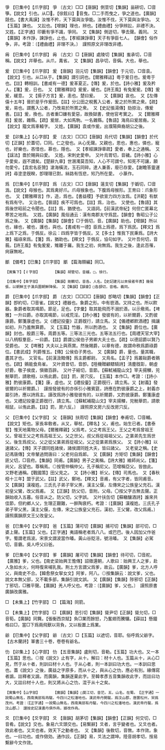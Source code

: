 <!-- { "loadSidebar": true } -->
爭	【巳集中】【爪字部】	爭	〔古文〕□□【唐韻】側莖切【集韻】甾耕切，□音箏。【說文】引也。从□。【徐鉉曰】音曳。□二手而曳之，爭之道也。【廣韻】競也。【書大禹謨】汝惟不矜，天下莫與汝爭能。汝惟不伐，天下莫與汝爭功。　又【玉篇】諫也。　又訟也。【增韻】理也，辨也。【禮曲禮】分爭辨訟，非禮不決。　又姓。【正字通】印藪有爭不識，爭同。　又【集韻】側逬切，箏去聲。義同。　又【廣韻】本作諍，諫諍也，止也。【孝經諫諍章】天子有爭臣七人。　【韻會】俗作争，非。考證：〔【禮曲禮】非理不決。〕　謹照原文非理改非禮。 

爯	【巳集中】【爪字部】	爯	〔古文〕□【唐韻】處陵切【集韻】蚩承切，□音稱。【說文】幷舉也。从爪，冓省。　又【集韻】昌孕切，音偁。大也，舉也。

爰	【巳集中】【爪字部】	爰	【唐韻】羽元切【集韻】【韻會】于元切，□音袁。【說文】引也。从□从于。【集韻】謂引詞也。【爾雅釋詁】粵于爰日也。爰粵于也。【註】轉相訓。【書咸有一德】爰革夏正。【傳】爰，於也。【詩小雅】爰及矜人。【箋】爰，日也。　又【爾雅釋訓】爰爰，緩也。【詩王風】有兔爰爰。【傳】爰爰，緩意。　又【揚子方言】爰，恚也。楚曰爰。　　又【廣韻】哀也。　又【左傳僖十五年】晉於是乎作爰田。【註】分公田之稅舊入公者，爰之於所賞之衆。【疏】爰，易也。謂舊入公者，乃攺易於所賞之衆。　又【史記張湯傳】劾掠治，傳爰書。【註】爰，換也。古者重□嫌有愛惡，故換獄書，使他官考實之。　又【爾雅釋鳥】爰居，雜縣。【疏】爰居，大如馬駒。一名雜縣。【魯語】海鳥曰爰居裔。又【說文】籀文爲車轅字。　又姓。【廣韻】袁或作爰。出濮陽舜裔胡公之後。

爱	【卯集上】【心字部】	愛	〔古文〕□□□【唐韻】烏代切【集韻】【韻會】於代切【正韻】於蓋切，□同。仁之發也。从心旡聲。又親也，恩也，惠也，憐也，寵也，好樂也，吝惜也，慕也，隱也。　又【孝經諫諍章疏】愛者，奉上之通稱。　又【諡法】嗇於賜與曰愛。　又姓。宋刺史愛申。　又叶烏胃切，音穢。【詩小雅】心乎愛矣，遐不謂矣。【楚辭九章】世溷濁莫吾知，人心不可謂兮。知死不可讓，願勿愛兮。【袁宏名臣贊】滄海橫流，玉石同碎。達人兼善，廢已存愛。【謝瞻答靈運詩】尋塗塗旣睽，卽理理已對。絲路有恆悲，矧乃所在愛。　小篆作。

爲	【巳集中】【爪字部】	爲	〔古文〕□□【唐韻】薳支切【集韻】于嬀切，□音潙。【說文】母猴也。其爲禽好爪。爪母猴象也。下腹爲母猴形。王育曰：爪象形也。　又【爾雅釋言】作，造，爲也。【書益稷】予欲宣力四方汝爲。【洪範】有猷有爲有守。　又治也。【晉語】疾不可爲也。【註】爲，治也。　又使也。【魯語】其爲後世昭前之令聞也。【註】爲，猶使也。　又語詞。【前漢武帝紀】何但亡匿幕北寒苦之地爲。　又姓。【廣韻】風俗通云：漢有南郡太守爲昆。【韻會】魯昭公子公爲之後。　又【廣韻】【集韻】【韻會】□于僞切，音。【廣韻】助也。【增韻】所以也，緣也，被也，護也，與也。【書咸有一德】臣爲上爲德，爲下爲民。【釋文】爲上爲下之爲，于僞反。徐云：四爲字皆于僞反。又【多士】惟我下民秉爲。【詩大雅】福祿來爲。【箋】爲，猶助也。【釋文】于僞反，協句如字。　又叶吾何切，音莪。【詩王風】有兔爰爰，雉離于羅。我生之初，尙無爲。我生之後，逢此百罹，尙寐無吪。

爴	【備考】【巳集】【爪字部】	爴	【篇海類編】同□。

	【寅集下】【彳字部】		【集韻】胡管切，音緩。□，徐行。

	【戌集中】【阜字部】		【集韻】剛鶴切，音各。人名。【史記建元以來侯者年表】幾侯張，以朝鮮王子漢兵圍朝鮮降侯。　又【集韻】【韻會】□各頟切，音格。義同。

爵	【巳集中】【爪字部】	爵	〔古文〕□□□□【唐韻】卽略切【集韻】【韻會】【正韻】卽約切，□音雀。【說文】禮器也。象爵之形。中有鬯酒。又持之也。所以飮器。象爵者取其鳴節。節足，足也。【字彙】取其能飛而不溺於酒，以示儆焉。【埤雅】一升曰爵。亦取其鳴節，以戒荒淫。【詩小雅】發彼有的，以祈爾爵，又酌彼康爵。鄭箋康虚也。又《禮記投壷》正爵旣行，請立馬。又【儀禮鄕飮酒禮】揖讓如初，升乃羞無算爵。　又【玉篇】竹器，所以酌酒也。　又【集韻】爵位也。【廣韻】封也。殷爵三等。周爵五等。三等法三光也。五等法五行也。【周禮天官大宰】以八柄馭羣臣，一曰爵。【註】爵謂公侯伯子男卿大夫士也。【疏】以德詔爵以賢乃受爵也。　又【埤雅】大夫以上與燕賞。然後賜爵，以章有德，故謂命秩爲爵祿爵位。【書武成】列爵惟五。【傳】公侯伯子男也。　又【廣韻】爵，量也。量其職，盡其才也。　又官名。【前漢汲黯傳】爲主爵都尉。　又鳥名。【孟子】爲叢敺爵者鸇也。【疏】鸇能食鳥雀。　又叶資昔切，音卽。【陸機贈顧驃騎詩】淸塵旣彰，朝虛好爵，敬子侯度，愼徽百辟。　又叶子結切，音節。【蘇軾補龍山文】宰夫揚觶，兕觥舉罰，請歌相，以侑此爵。【註】罰，房穴反。　【玉篇】本作□。考證：〔【詩小雅】酌彼康爵。【箋】康，虛也。又【禮投壷】正爵旣行，請立馬。又【射義】發彼爾的以祈爾爵。〕　謹按發彼有的亦係引小雅賓筵，詩應在酌彼康爵之上，射義亦屬引詩，應以詩爲主。謹改爲詩小雅發彼有的，以祈爾爵，又酌彼康爵。鄭箋康虚也。又禮記投壷正爵旣行，請立馬。〔【蘇軾補龍山文】宰夫揚觶，兕觥舉罰，請歌相鼠，以侑此爵。【註】罰，房六反。〕　謹照原文房六反改房穴反。 

父	【巳集中】【父字部】	父	【唐韻】扶雨切【集韻】【韻會】奉甫切，□音輔。【說文】矩也。家長率敎者。从又，舉杖。【釋名】父，甫也。始生已者。【書泰誓】惟天地萬物父母。【爾雅釋親】父爲考。父之考爲王父。王父之考爲曾祖王父。曾祖王父之考爲高祖王父。父之世父。叔父爲從祖祖父父。之晜弟先生爲世父。後生爲叔父。父之從父晜弟爲從祖父。父之從晜弟爲族父。　又【詩小雅】以速諸父。【傳】天子謂同姓諸侯，諸侯謂同姓大夫，皆曰諸父。　又老叟之稱。【史記馮唐傳】文帝輦過問唐曰：父老何自爲郞。　又【廣韻】方矩切【集韻】【韻會】匪父切，□音府。【集韻】同甫。【廣韻】男子之美稱。【詩大雅】維師尚父。【箋】尚父，呂望也。尊稱焉。◎按管仲稱仲父。孔子稱尼父。范增稱亞父。皆倣此。　又野老通稱。【戰國策】田父見之。　又【詩小雅】祈父。【傳】司馬也。　又【春秋桓十三年】盟于武父。【註】武父，鄭地。【釋文】音甫，有父字者，皆同甫音。　又【廣韻】漢複姓。三氏孔子弟子宰父黑，漢主父偃，左傳宋之公族皇父充石。漢初皇父鸞，改父爲甫。　又【正韻】防父切，音附。父母。〇按父字古無去聲。正韻始收入五暮。俗音从之。防父切，父字誤。　又叶扶缶切【蘇轍釀酒詩】誰來共佳節，但約鄕人父，生理正艱難，一醉陶衰朽。考證：〔【廣韻】漢複姓。三氏孔子弟子宰父黑，漢主父偃，左傳，宋之公族皇父充石，漢初，王父鸞，改父爲甫。〕　謹照廣韻原文王父改皇父。 

爸	【巳集中】【父字部】	爸	【玉篇】蒲可切【廣韻】捕可切【集韻】部可切，□婆上聲。【玉篇】父也。【正字通】夷語稱老者爲八八。或巴巴。後人因加父作爸字。蜀謂老爲波。宋景文謂波當作皤。黃山谷貶涪，號涪皤。　又【集韻】必駕切，音霸。吳人呼父曰爸。

爹	【巳集中】【父字部】	爹	【廣韻】屠可切【集韻】【韻會】待可切，□音舵。【廣雅】爹，父也。【南史梁始興王憺傳】詔徵還朝，人歌曰：始興王人之爹，赴人急如水火，何時復來哺乳我。荆土方言謂父爲爹，故云。【廣韻】爹，北方人呼父，與南史不合。【韓愈祭女挐女文】阿爹，阿八。◎按集韻云：說文爹，父也。說文本無父部，又不載多部，集韻引說文誤。　又【廣韻】【集韻】陟邪切【正韻】丁邪切，□雅平聲。【廣韻】羌人呼父也。考證：〔【廣韻】爹，父也。〕　謹照原書廣韻改廣雅。 

□	【未集上】【竹字部】	□	【篇海】同箭。

□	【未集上】【竹字部】	□	【廣韻】思引切【集韻】聳尹切【正韻】聳允切，□音筍。【廣韻】同簨。【張衡西京賦】負□業而餘怒，乃奮翅而騰驤。【薛註】懸鐘格曰□，當□下爲兩飛獸以背負，又以板置上爲業。

爺	【巳集中】【父字部】	爺	〔古文〕□【玉篇】以遮切，音耶。俗呼爲父爺字。【古木蘭詩】軍書三十卷，卷卷有爺名。

忇	【卯集上】【心字部】	忇	【五音集韻】盧則切，音勒。【玉篇】功大也。又一本【玉篇】思也。◎按《說文》止有字，从十。解曰：材十人也。玉篇从十，从心□見，然于从十者，則訓曰材十人也。于从心者，則一本訓曰功大也。一本訓曰思也。蓋《說文》之後，廣益之字原多，而从十之，與从心之忇，應必有別。緣傳寫者譌，註釋者又譌，而廣韻，集韻遂棄此字。至韓孝彥五音集韻收此字，而註曰功大，又註曰材十人也，則又將从心之忇，混于从十之矣。

	【寅集中】【山字部】		【廣韻】【集韻】□莫江切，音茫。五，山名，在蜀。　【正字通】一說蜀山無名，西南夷部有冉駹，今四川之松潘地也。漢武帝丹開駹，爲汶山郡，唐置松州，宋爲茂州。考證：〔【正字通】一說蜀山無名，西南夷部有丹駹，今四川之松潘地也。漢武帝丹駹，爲汶山郡。〕　謹按史記漢書丹俱作冉，據改作冉。 

爻	【巳集中】【爻字部】	爻	【唐韻】胡茅切【集韻】【韻會】【正韻】何交切，□音肴。【說文】交也。象易六爻頭交也。【易繫辭】爻者，言乎變者也。又爻也者。效此者也。又爻也者。效天下之動者也。　又【集韻】後敎切，音斆。本作效。象也。一曰功也。或作傚効。通作詨。【正韻】易，爻法之謂坤。陸音胡孝切，按易繫辭今文作效。

